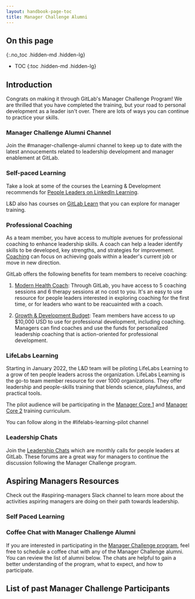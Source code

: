 ```yaml
---
layout: handbook-page-toc
title: Manager Challenge Alumni 
---
```


## On this page
{:.no_toc .hidden-md .hidden-lg}

- TOC
{:toc .hidden-md .hidden-lg}

## Introduction

Congrats on making it through GitLab's Manager Challenge Program! We are thrilled that you have completed the training, but your road to personal development as a leader isn't over. There are lots of ways you can continue to practice your skills. 

### Manager Challenge Alumni Channel

Join the #manager-challenge-alumni channel to keep up to date with the latest annoucements related to leadership development and manager enablement at GitLab. 

### Self-paced Learning

Take a look at some of the courses the Learning & Development recommends for [People Leaders on LinkedIn Learning](handbook/people-group/learning-and-development/linkedin-learning/#people-leaders). 

L&D also has courses on [GitLab Learn](https://gitlab.edcast.com/) that you can explore for manager training. 

### Professional Coaching

As a team member, you have access to multiple avenues for professional coaching to enhance leadership skills. A coach can help a leader identify skills to be developed, key strengths, and strategies for improvement. [Coaching](/handbook/leadership/coaching/) can focus on achieving goals within a leader's current job or move in new direction. 

GitLab offers the following benefits for team members to receive coaching: 

1. [Modern Health Coach](https://about.gitlab.com/handbook/total-rewards/benefits/modern-health/): Through GitLab, you have access to 5 coaching sessions and 6 therapy sessions at no cost to you. It's an easy to use resource for people leaders interested in exploring coaching for the first time, or for leaders who want to be reacuainted with a coach. 

2. [Growth & Development Budget](https://about.gitlab.com/handbook/total-rewards/benefits/general-and-entity-benefits/growth-and-development/): Team members have access to up $10,000 USD to use for professional development, including coaching. Managers can find coaches and use the funds for personalized leadership coaching that is action-oriented for professional development. 

### LifeLabs Learning

Starting in January 2022, the L&D team will be piloting LifeLabs Learning to a grow of ten people leaders across the organization. LifeLabs Learning is the go-to team member resource for over 1000 organizations. They offer leadership and people-skills training that blends science, playfulness, and practical tools. 

The pilot audience will be participating in the [Manager Core 1](https://drive.google.com/file/d/1MJmxjrMSSCq3lWOOks-vMnzdzPucI0jp/view) and [Manager Core 2](https://drive.google.com/file/d/1f0HhqBfGn1lnaYSMHcYYqauwyOkNHS0R/view) training curriculum. 

You can follow along in the #lifelabs-learning-pilot channel


### Leadership Chats

Join the [Leadership Chats](/handbook/people-group/learning-and-development/manager-challenge/leadership-chats/) which are monthly calls for people leaders at GitLab. These forums are a great way for managers to continue the discussion following the Manager Challenge program. 

## Aspiring Managers Resources

Check out the #aspiring-managers Slack channel to learn more about the activities aspiring managers are doing on their path towards leadership. 

### Self Paced Learning 

### Coffee Chat with Manager Challenge Alumni

If you are interested in participating in the [Manager Challenge program](/handbook/people-group/learning-and-development/manager-challenge/), feel free to schedule a coffee chat with any of the Manager Challenge alumni. You can review the list of alumni below. The chats are helpful to gain a better understanding of the program, what to expect, and how to participate. 

## List of past Manager Challenge Participants
